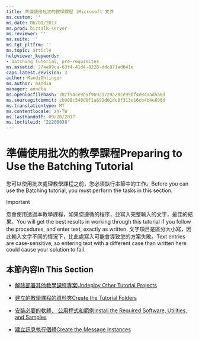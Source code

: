 ```yaml
---
title: 準備使用批次的教學課程 |Microsoft 文件
ms.custom: ''
ms.date: 06/08/2017
ms.prod: biztalk-server
ms.reviewer: ''
ms.suite: ''
ms.tgt_pltfrm: ''
ms.topic: article
helpviewer_keywords:
- batching tutorial, pre-requisites
ms.assetid: 27ae89ca-63f4-41d4-8228-ddc871ad041e
caps.latest.revision: 3
author: MandiOhlinger
ms.author: mandia
manager: anneta
ms.openlocfilehash: 287f94ce9d5f96921729a28ce99bf4e84aad5a6d
ms.sourcegitcommit: cb908c540d8f1a692d01dc8f313e16cb4b4e696d
ms.translationtype: MT
ms.contentlocale: zh-TW
ms.lasthandoff: 09/20/2017
ms.locfileid: "22206038"
---
```

# <a name="preparing-to-use-the-batching-tutorial"></a><span data-ttu-id="f80e6-102">準備使用批次的教學課程</span><span class="sxs-lookup"><span data-stu-id="f80e6-102">Preparing to Use the Batching Tutorial</span></span>
<span data-ttu-id="f80e6-103">您可以使用批次處理教學課程之前，您必須執行本節中的工作。</span><span class="sxs-lookup"><span data-stu-id="f80e6-103">Before you can use the Batching tutorial, you must perform the tasks in this section.</span></span>  
  
> [!IMPORTANT]
>  <span data-ttu-id="f80e6-104">您會使用透過本教學課程，如果您遵循的程序，並寫入完整輸入的文字，最佳的結果。</span><span class="sxs-lookup"><span data-stu-id="f80e6-104">You will get the best results in working through this tutorial if you follow the procedures, and enter text, exactly as written.</span></span> <span data-ttu-id="f80e6-105">文字項目是區分大小寫，因此輸入文字不同的情況下，比此處寫入可能會導致您的方案失敗。</span><span class="sxs-lookup"><span data-stu-id="f80e6-105">Text entries are case-sensitive, so entering text with a different case than written here could cause your solution to fail.</span></span>  
  
## <a name="in-this-section"></a><span data-ttu-id="f80e6-106">本節內容</span><span class="sxs-lookup"><span data-stu-id="f80e6-106">In This Section</span></span>  
  
-   [<span data-ttu-id="f80e6-107">解除部署其他教學課程專案</span><span class="sxs-lookup"><span data-stu-id="f80e6-107">Undeploy Other Tutorial Projects</span></span>](../../adapters-and-accelerators/accelerator-hl7/undeploy-other-tutorial-projects.md)  
  
-   [<span data-ttu-id="f80e6-108">建立的教學課程的資料夾</span><span class="sxs-lookup"><span data-stu-id="f80e6-108">Create the Tutorial Folders</span></span>](../../adapters-and-accelerators/accelerator-hl7/create-the-tutorial-folders.md)  
  
-   [<span data-ttu-id="f80e6-109">安裝必要的軟體、 公用程式和範例</span><span class="sxs-lookup"><span data-stu-id="f80e6-109">Install the Required Software, Utilities, and Samples</span></span>](../../adapters-and-accelerators/accelerator-hl7/install-the-required-software-utilities-and-samples.md)  
  
-   [<span data-ttu-id="f80e6-110">建立訊息執行個體</span><span class="sxs-lookup"><span data-stu-id="f80e6-110">Create the Message Instances</span></span>](../../adapters-and-accelerators/accelerator-hl7/create-the-message-instances.md)